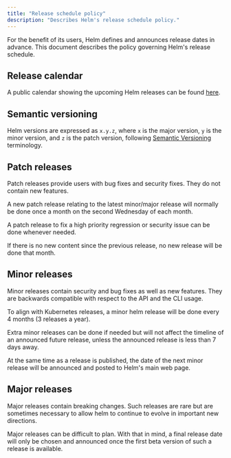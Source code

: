 ```yaml
---
title: "Release schedule policy"
description: "Describes Helm's release schedule policy."
---
```


For the benefit of its users, Helm defines and announces release dates in
advance.  This document describes the policy governing Helm's release schedule.

## Release calendar

A public calendar showing the upcoming Helm releases can be found [here](https://helm.sh/calendar/release).
## Semantic versioning

Helm versions are expressed as `x.y.z`, where `x` is the major version, `y` is
the minor version, and `z` is the patch version, following [Semantic
Versioning](https://semver.org/spec/v2.0.0.html) terminology.

## Patch releases

Patch releases provide users with bug fixes and security fixes.  They do not
contain new features.

A new patch release relating to the latest minor/major release will normally be
done once a month on the second Wednesday of each month.

A patch release to fix a high priority regression or security issue can be done
whenever needed.

If there is no new content since the previous release, no new release will be
done that month.

## Minor releases

Minor releases contain security and bug fixes as well as new features.  They
are backwards compatible with respect to the API and the CLI usage.

To align with Kubernetes releases, a minor helm release will be done every
4 months (3 releases a year).

Extra minor releases can be done if needed but will not affect the timeline of
an announced future release, unless the announced release is less than 7 days
away.

At the same time as a release is published, the date of the next minor release
will be announced and posted to Helm's main web page.

## Major releases

Major releases contain breaking changes.  Such releases are rare but are
sometimes necessary to allow helm to continue to evolve in important new
directions.

Major releases can be difficult to plan.  With that in mind, a final release
date will only be chosen and announced once the first beta version of such a
release is available.